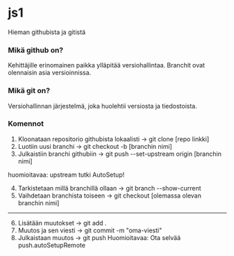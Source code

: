 # js1

Hieman githubista ja gitistä

### Mikä github on?

Kehittäjille erinomainen paikka ylläpitää versiohallintaa.
Branchit ovat olennaisin asia versioinnissa.

### Mikä git on?

Versiohallinnan järjestelmä, joka huolehtii versiosta ja tiedostoista.

### Komennot

1. Kloonataan repositorio githubista lokaalisti -> git clone [repo linkki]
2. Luotiin uusi branchi -> git checkout -b [branchin nimi]
3. Julkaistiin branchi githubiin -> git push --set-upstream origin [branchin nimi]

huomioitavaa: upstream tutki AutoSetup!

4. Tarkistetaan millä branchillä ollaan -> git branch --show-current
5. Vaihdetaan branchista toiseen -> git checkout [olemassa olevan branchin nimi]
---
6. Lisätään muutokset -> git add .
7. Muutos ja sen viesti -> git commit -m "oma-viesti"
8. Julkaistaan muutos -> git push
Huomioitavaa: Ota selvää push.autoSetupRemote